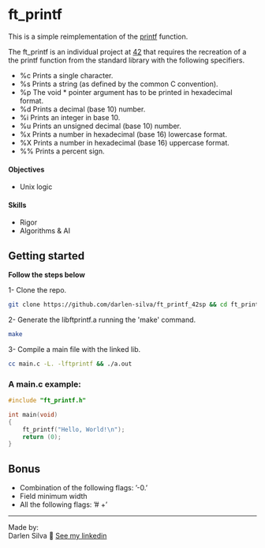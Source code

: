 # ft_printf 
This is a simple reimplementation of the [printf](https://en.cppreference.com/w/c/io/fprintf)
function.

The ft_printf is an individual project at [42](https://www.42sp.org.br) that
requires the recreation of a the printf function from the standard library with
the following specifiers.
- %c Prints a single character.
- %s Prints a string (as defined by the common C convention).
- %p The void * pointer argument has to be printed in hexadecimal format.
- %d Prints a decimal (base 10) number.
- %i Prints an integer in base 10.
- %u Prints an unsigned decimal (base 10) number.
- %x Prints a number in hexadecimal (base 16) lowercase format.
- %X Prints a number in hexadecimal (base 16) uppercase format.
- %% Prints a percent sign.

#### Objectives
- Unix logic

#### Skills
- Rigor
- Algorithms & AI

## Getting started
**Follow the steps below**

1- Clone the repo.
```bash
git clone https://github.com/darlen-silva/ft_printf_42sp && cd ft_printf_42sp
```

2- Generate the libftprintf.a running the 'make' command.
```bash
make
```

3- Compile a main file with the linked lib.
```bash
cc main.c -L. -lftprintf && ./a.out
```
### A main.c example:
```c
#include "ft_printf.h"

int main(void)
{
    ft_printf("Hello, World!\n");
    return (0);
}
```

## Bonus
- Combination of the following flags: ’-0.’
- Field minimum width
- All the following flags: ’# +’

---

Made by:<br />
Darlen Silva 👋 [See my linkedin](https://www.linkedin.com/in/darlen-silva/)
